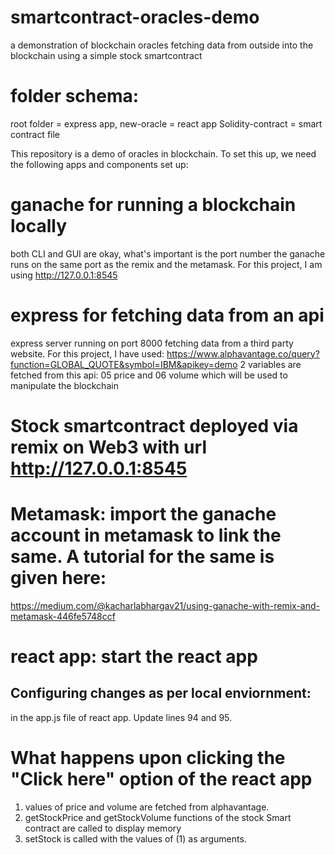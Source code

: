 # smartcontract-oracles-demo
a demonstration of blockchain oracles fetching data from outside into the blockchain using a simple stock smartcontract

# folder schema:
root folder = express app,
new-oracle = react app
Solidity-contract = smart contract file

This repository is a demo of oracles in blockchain. To set this up, we need the following apps and components set up:

# ganache for running a blockchain locally
both CLI and GUI are okay, what's important is the port number the ganache runs on the same port as the remix and the metamask. For this project, I am using http://127.0.0.1:8545

# express for fetching data from an api
express server running on port 8000 fetching data from a third party website. For this project, I have used: 
https://www.alphavantage.co/query?function=GLOBAL_QUOTE&symbol=IBM&apikey=demo
2 variables are fetched from this api: 05 price and 06 volume which will be used to manipulate the blockchain

# Stock smartcontract deployed via remix on Web3 with url http://127.0.0.1:8545 

# Metamask: import the ganache account in metamask to link the same. A tutorial for the same is given here:
https://medium.com/@kacharlabhargav21/using-ganache-with-remix-and-metamask-446fe5748ccf

# react app: start the react app



## Configuring changes as per local enviornment:
in the app.js file of react app. Update lines 94 and 95.

# What happens upon clicking the "Click here" option of the react app
1. values of price and volume are fetched from alphavantage.
2. getStockPrice and getStockVolume functions of the stock Smart contract are called to display memory 
3. setStock is called with the values of (1) as arguments.

